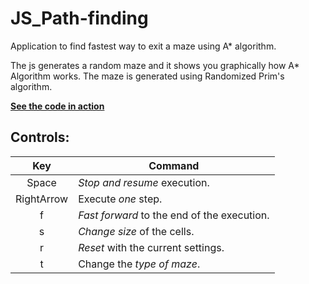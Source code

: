# JS_Path-finding
Application to find fastest way to exit a maze using A* algorithm. 

The js generates a random maze and it shows you graphically how A* Algorithm works. The maze is generated using Randomized Prim's algorithm.

**[See the code in action](https://jkutkut.github.io/JS_Path-finding/)**


## Controls:

| Key | Command |
| :---: | --- |
| Space | *Stop and resume* execution. |
| RightArrow | Execute *one* step. |
| f | *Fast forward* to the end of the execution. |
| s | *Change size* of the cells. |
| r | *Reset* with the current settings. |
| t | Change the *type of maze*. |